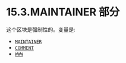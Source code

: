 # 15.3.MAINTAINER 部分

这个区块是强制性的。变量是:

- [`MAINTAINER`](https://docs.freebsd.org/en/books/porters-handbook/makefiles/index.html#makefile-maintainer)
- [`COMMENT`](https://docs.freebsd.org/en/books/porters-handbook/makefiles/index.html#makefile-comment)
- [`WWW`](https://docs.freebsd.org/en/books/porters-handbook/makefiles/index.html#makefile-www)
